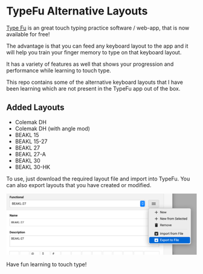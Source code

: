 # TypeFu Alternative Layouts

[Type Fu](https://type-fu.com/) is an great touch typing practice software / web-app, that is now available for free!

The advantage is that you can feed any keyboard layout to the app and it will help you train your finger memory to type on that keyboard layout.

It has a variety of features as well that shows your progression and performance while learning to touch type.

This repo contains some of the alternative keyboard layouts that I have been learning which are not present in the TypeFu app out of the box.

## Added Layouts

+ Colemak DH
+ Colemak DH (with angle mod)
+ BEAKL 15
+ BEAKL 15-27
+ BEAKL 27
+ BEAKL 27-A
+ BEAKL 30
+ BEAKL 30-HK

To use, just download the required layout file and import into TypeFu. You can also export layouts that you have created or modified.

![Import a Layout Menu](./img/2022-12-24-08-58-31.png)

Have fun learning to touch type!
